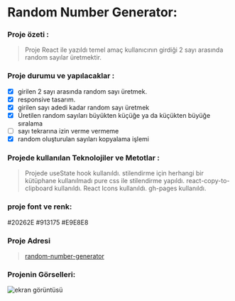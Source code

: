 # Random Number Generator:

### Proje özeti :

> Proje React ile yazıldı temel amaç kullanıcının girdiği 2 sayı arasında random sayılar üretmektir.

### Proje durumu ve yapılacaklar :

- [x] girilen 2 sayı arasında random sayı üretmek.
- [x] responsive tasarım.
- [x] girilen sayı adedi kadar random sayı üretmek
- [x] Üretilen random sayıları büyükten küçüğe ya da küçükten büyüğe sıralama
- [ ] sayı tekrarına izin verme vermeme
- [x] random oluşturulan sayıları kopyalama işlemi

### Projede kullanılan Teknolojiler ve Metotlar :

> Projede useState hook kullanıldı. stilendirme için herhangi bir kütüphane kullanılmadı pure css ile stilendirme yapıldı.
react-copy-to-clipboard kullanıldı.
React Icons kullanıldı.
gh-pages kullanıldı.

### proje font ve renk:
#20262E
#913175
#E9E8E8

### Proje Adresi

> [random-number-generator]("x.com")

### Projenin Görselleri:

![ekran görüntüsü](src/ss.gif)
